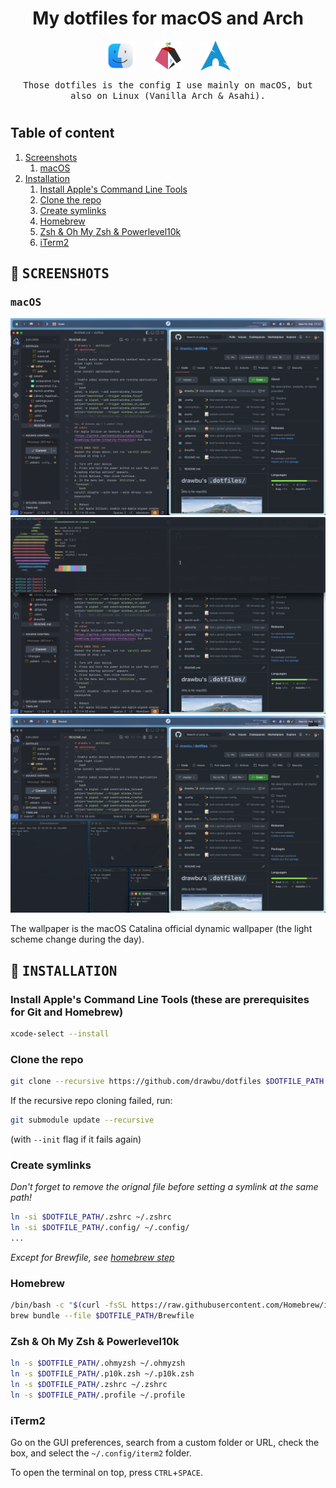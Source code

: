 <div align="center">

# My dotfiles for macOS and Arch

<div style="width: 200px; display: flex; justify-content: space-between">
    <img alt="macOS Finder logo" src="assets/docs/finder_logo.png" width="48">
    <img alt="Asahi Linux logo" src="assets/docs/asahi_linux.png" width="48">
    <img alt="Arch Linux logo" src="assets/docs/arch.png" width="48">
</div>

<samp>Those dotfiles is the config I use mainly on macOS, but also on Linux (Vanilla Arch & Asahi).</samp>

#

</div>


## Table of content

1. [Screenshots](#art--screenshots-)
    1. [macOS](#samp-macos-samp)
2. [Installation](#wrench--installation-)
    1. [Install Apple's Command Line Tools](#install-apples-command-line-tools-this-are-prerequisites-for-git-and-homebrew)
    2. [Clone the repo](#clone-the-repo)
    3. [Create symlinks](#create-symlinks)
    4. [Homebrew](#homebrew)
    5. [Zsh & Oh My Zsh & Powerlevel10k](#zsh--oh-my-zsh--powerlevel10k)
    6. [iTerm2](#iterm2)


## :art: <samp> SCREENSHOTS </samp>

### <samp> macOS </samp>
![Screenshot 1](assets/docs/screenshots/screenshot-1.png)
![Screenshot 2](assets/docs/screenshots/screenshot-2.png)
![Screenshot 3](assets/docs/screenshots/screenshot-3.png)

The wallpaper is the macOS Catalina official dynamic wallpaper (the light scheme change during the day).


## :wrench: <samp> INSTALLATION </samp>

### Install Apple's Command Line Tools (these are prerequisites for Git and Homebrew)
```bash
xcode-select --install
```

### Clone the repo
```bash
git clone --recursive https://github.com/drawbu/dotfiles $DOTFILE_PATH
```
If the recursive repo cloning failed, run:
```bash
git submodule update --recursive
```
(with `--init` flag if it fails again)

### Create symlinks
_Don't forget to remove the orignal file before setting a symlink at the same 
path!_
```bash
ln -si $DOTFILE_PATH/.zshrc ~/.zshrc
ln -si $DOTFILE_PATH/.config/ ~/.config/
...
```
_Except for Brewfile, see [homebrew step](#homebrew)_

### Homebrew
```bash
/bin/bash -c "$(curl -fsSL https://raw.githubusercontent.com/Homebrew/install/HEAD/install.sh)"
brew bundle --file $DOTFILE_PATH/Brewfile
```

### Zsh & Oh My Zsh & Powerlevel10k
```bash
ln -s $DOTFILE_PATH/.ohmyzsh ~/.ohmyzsh
ln -s $DOTFILE_PATH/.p10k.zsh ~/.p10k.zsh
ln -s $DOTFILE_PATH/.zshrc ~/.zshrc
ln -s $DOTFILE_PATH/.profile ~/.profile
```

### iTerm2
Go on the GUI preferences, search from a custom folder or URL, check the box, and select the `~/.config/iterm2` folder.

To open the terminal on top, press `CTRL`+`SPACE`.
